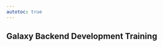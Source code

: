 ```yaml
---
autotoc: true
---
```


<slot name="/events/gcc2024/header" />
<div class="text-center">

## Galaxy Backend Development Training

</div>